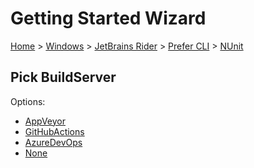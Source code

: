 # Getting Started Wizard

[Home](/docs/wiz/readme.md) > [Windows](Windows.md) > [JetBrains Rider](Windows_Rider.md) > [Prefer CLI](Windows_Rider_Cli.md) > [NUnit](Windows_Rider_Cli_NUnit.md)

## Pick BuildServer

Options:
 * [AppVeyor](Windows_Rider_Cli_NUnit_AppVeyor.md)
 * [GitHubActions](Windows_Rider_Cli_NUnit_GitHubActions.md)
 * [AzureDevOps](Windows_Rider_Cli_NUnit_AzureDevOps.md)
 * [None](Windows_Rider_Cli_NUnit_None.md)
